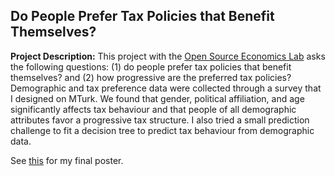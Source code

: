 ## Do People Prefer Tax Policies that Benefit Themselves?


**Project Description:** This project with the [Open Source Economics Lab](https://github.com/OpenSourceEcon) asks the following questions: 
(1) do people prefer tax policies that benefit themselves? and (2) how progressive are the preferred tax policies?
Demographic and tax preference data were collected through a survey that I designed on MTurk.
We found that gender, political affiliation, and age significantly affects tax behaviour and that people of all demographic attributes favor a progressive tax structure.
I also tried a small prediction challenge to fit a decision tree to predict tax behaviour from demographic data.


See [this](https://github.com/keertanavc/Papers-and-Posters/blob/master/Keertana_Tax_Preference.pdf) for my final poster.
